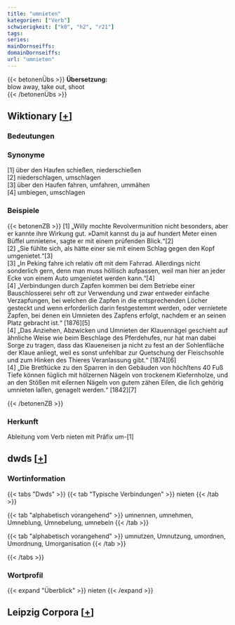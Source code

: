 ```yaml
---
title: "umnieten"
kategorien: ["Verb"]
schwierigkeit: ["k0", "h2", "r21"]
tags:
series:
mainDornseiffs:
domainDornseiffs:
url: "umnieten"
---
```


{{< betonenÜbs >}}
**Übersetzung:**  
blow away, take out, shoot  
{{< /betonenÜbs >}}

## Wiktionary [[+](https://de.wiktionary.org/wiki/umnieten)]

### Bedeutungen

### Synonyme
[1] über den Haufen schießen, niederschießen  
[2] niederschlagen, umschlagen  
[3] über den Haufen fahren, umfahren, ummähen  
[4] umbiegen, umschlagen  

### Beispiele
{{< betonenZB >}}
[1] „Willy mochte Revolvermunition nicht besonders, aber er kannte ihre Wirkung gut. »Damit kannst du ja auf hundert Meter einen Büffel umnieten«, sagte er mit einem prüfenden Blick.“[2]  
[2] „Sie fühlte sich, als hätte einer sie mit einem Schlag gegen den Kopf umgenietet.“[3]  
[3] „In Peking fahre ich relativ oft mit dem Fahrrad. Allerdings nicht sonderlich gern, denn man muss höllisch aufpassen, weil man hier an jeder Ecke von einem Auto umgenietet werden kann.“[4]  
[4] „Verbindungen durch Zapfen kommen bei dem Betriebe einer Bauschlosserei sehr oft zur Verwendung und zwar entweder einfache Verzapfungen, bei welchen die Zapfen in die entsprechenden Löcher gesteckt und wenn erforderlich darin festgestemmt werden, oder vernietete Zapfen, bei denen ein Umnieten des Zapfens erfolgt, nachdem er an seinen Platz gebracht ist.“ [1876][5]  
[4] „Das Anziehen, Abzwicken und Umnieten der Klauennägel geschieht auf ähnliche Weise wie beim Beschlage des Pferdehufes, nur hat man dabei Sorge zu tragen, dass das Klaueneisen ja nicht zu fest an der Sohlenfläche der Klaue anliegt, weil es sonst unfehlbar zur Quetschung der Fleischsohle und zum Hinken des Thieres Veranlassung gibt.“ [1874][6]  
[4] „Die Bretſtücke zu den Sparren in den Gebäuden von höchſtens 40 Fuß Tiefe können füglich mit hölzernen Nägeln von trockenem Kiefernholze, und an den Stößen mit eiſernen Nägeln von gutem zähen Eiſen, die ſich gehörig umnieten laſſen, genagelt werden.“ [1842][7]  

{{< /betonenZB >}}
### Herkunft
Ableitung vom Verb nieten mit Präfix um-[1]  



## dwds [[+](https://www.dwds.de/wb/umnieten)]

### Wortinformation
{{< tabs "Dwds" >}}
{{< tab "Typische Verbindungen" >}}
nieten
{{< /tab >}}

{{< tab "alphabetisch vorangehend" >}}
umnennen, umnehmen, Umneblung, Umnebelung, umnebeln
{{< /tab >}}

{{< tab "alphabetisch vorangehend" >}}
umnutzen, Umnutzung, umordnen, Umordnung, Umorganisation
{{< /tab >}}

{{< /tabs >}}

### Wortprofil
{{< expand "Überblick" >}} nieten {{< /expand >}}

## Leipzig Corpora [[+](https://corpora.uni-leipzig.de/en/res?word=umnieten&corpusId=deu_newscrawl-public_2018)]

